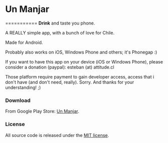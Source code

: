 # Un Manjar
===========
**Drink** and taste you phone.

A REALLY simple app, with a bunch of love for Chile.

Made for Android.

Probably also works on iOS, Windows Phone and others; it's Phonegap :)

If you want to have this app on your device (iOS or Windows Phone), please consider a donation (paypal): esteban (at) attitude.cl

Those platform require payment to gain developer access, access that i don't have (and don't need, really). Sorry. And thanks for your understanding! ;)

### Download
From Google Play Store: [Un Manjar](https://play.google.com/store/apps/details?id=cl.attitude.unmanjar).

### License
All source code is released under the [MIT license](https://opensource.org/licenses/MIT).
